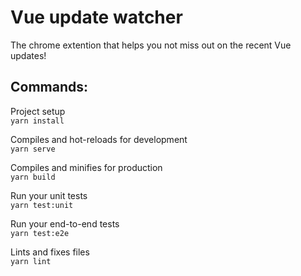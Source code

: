 # Vue update watcher

The chrome extention that helps you not miss out on the recent Vue updates!

## Commands:

Project setup  
`yarn install`

Compiles and hot-reloads for development  
`yarn serve`

Compiles and minifies for production  
`yarn build`

Run your unit tests  
`yarn test:unit`

Run your end-to-end tests  
`yarn test:e2e`

Lints and fixes files  
`yarn lint`